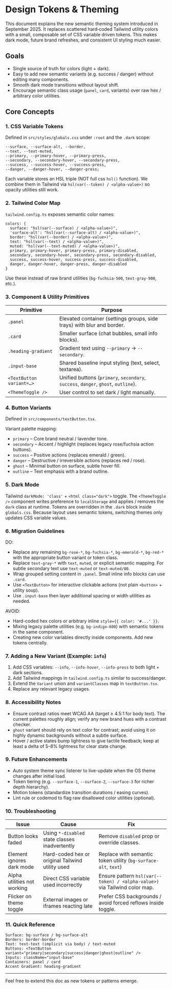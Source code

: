 # Design Tokens & Theming

This document explains the new semantic theming system introduced in September 2025. It replaces scattered hard‑coded Tailwind utility colors with a small, composable set of CSS variable driven tokens. This makes dark mode, future brand refreshes, and consistent UI styling much easier.

## Goals

- Single source of truth for colors (light + dark).
- Easy to add new semantic variants (e.g. success / danger) without editing many components.
- Smooth dark mode transitions without layout shift.
- Encourage semantic class usage (`panel`, `card`, variants) over raw hex / arbitrary color utilities.

## Core Concepts

### 1. CSS Variable Tokens

Defined in `src/styles/globals.css` under `:root` and the `.dark` scope:

```
--surface, --surface-alt, --border,
--text, --text-muted,
--primary, --primary-hover, --primary-press,
--secondary, --secondary-hover, --secondary-press,
--success, --success-hover, --success-press,
--danger, --danger-hover, --danger-press;
```

Each variable stores an HSL triple (NOT full css `hsl()` function). We combine them in Tailwind via `hsl(var(--token) / <alpha-value>)` so opacity utilities still work.

### 2. Tailwind Color Map

`tailwind.config.ts` exposes semantic color names:

```
colors: {
  surface: "hsl(var(--surface) / <alpha-value>)",
  'surface-alt': "hsl(var(--surface-alt) / <alpha-value>)",
  border: "hsl(var(--border) / <alpha-value>)",
  text: "hsl(var(--text) / <alpha-value>)",
  muted: "hsl(var(--text-muted) / <alpha-value>)",
  primary, primary-hover, primary-press, primary-disabled,
  secondary, secondary-hover, secondary-press, secondary-disabled,
  success, success-hover, success-press, success-disabled,
  danger, danger-hover, danger-press, danger-disabled
}
```

Use these instead of raw brand utilities (`bg-fuchsia-500`, `text-gray-900`, etc.).

### 3. Component & Utility Primitives

| Primitive                | Purpose                                                                            |
| ------------------------ | ---------------------------------------------------------------------------------- |
| `.panel`                 | Elevated container (settings groups, side trays) with blur and border.             |
| `.card`                  | Smaller surface (chat bubbles, small info blocks).                                 |
| `.heading-gradient`      | Gradient text using `--primary` → `--secondary`.                                   |
| `.input-base`            | Shared baseline input styling (text, select, textarea).                            |
| `<TextButton variant=…>` | Unified buttons (`primary`, `secondary`, `success`, `danger`, `ghost`, `outline`). |
| `<ThemeToggle />`        | User control to set dark / light manually.                                         |

### 4. Button Variants

Defined in `src/components/textButton.tsx`.

Variant palette mapping:

- `primary` – Core brand neutral / lavender tone.
- `secondary` – Accent / highlight (replaces legacy rose/fuchsia action buttons).
- `success` – Positive actions (replaces emerald / green).
- `danger` – Destructive / irreversible actions (replaces red / rose).
- `ghost` – Minimal button on surface, subtle hover fill.
- `outline` – Text emphasis with a brand outline.

### 5. Dark Mode

Tailwind `darkMode: 'class'` + `<html class="dark">` toggle. The `<ThemeToggle />` component writes preference to `localStorage` and applies / removes the `dark` class at runtime. Tokens are overridden in the `.dark` block inside `globals.css`. Because layout uses semantic tokens, switching themes only updates CSS variable values.

### 6. Migration Guidelines

DO:

- Replace any remaining `bg-rose-*`, `bg-fuchsia-*`, `bg-emerald-*`, `bg-red-*` with the appropriate button variant or token class.
- Replace `text-gray-*` with `text`, `muted`, or explicit semantic mapping. For subtle secondary text use `text-muted` or `text-muted/80`.
- Wrap grouped setting content in `.panel`. Small inline info blocks can use `.card`.
- Use `<TextButton>` for interactive clickable actions (not plain `<button>` + utility soup).
- Use `.input-base` then layer additional spacing or width utilities as needed.

AVOID:

- Hard-coded hex colors or arbitrary inline `style={{ color: '#...' }}`.
- Mixing legacy palette utilities (e.g. `bg-indigo-600`) with semantic tokens in the same component.
- Creating new color variables directly inside components. Add new tokens centrally.

### 7. Adding a New Variant (Example: `info`)

1. Add CSS variables: `--info`, `--info-hover`, `--info-press` to both light + dark sections.
2. Add Tailwind mappings in `tailwind.config.ts` similar to success/danger.
3. Extend the `Variant` union and `variantClasses` map in `textButton.tsx`.
4. Replace any relevant legacy usages.

### 8. Accessibility Notes

- Ensure contrast ratios meet WCAG AA (target ≥ 4.5:1 for body text). The current palettes roughly align; verify any new brand hues with a contrast checker.
- `ghost` variant should rely on text color for contrast; avoid using it on highly dynamic backgrounds without a subtle surface.
- Hover / active states bump lightness to give tactile feedback; keep at least a delta of 5–8% lightness for clear state change.

### 9. Future Enhancements

- Auto system theme sync listener to live-update when the OS theme changes after initial load.
- Token tiering (e.g. `--surface-1`, `--surface-2`, `--surface-3` for richer depth hierarchy).
- Motion tokens (standardize transition durations / easing curves).
- Lint rule or codemod to flag raw disallowed color utilities (optional).

### 10. Troubleshooting

| Issue                       | Cause                                            | Fix                                                                        |
| --------------------------- | ------------------------------------------------ | -------------------------------------------------------------------------- |
| Button looks faded          | Using `*-disabled` state classes inadvertently   | Remove `disabled` prop or override classes.                                |
| Element ignores dark mode   | Hard-coded hex or original Tailwind utility used | Replace with semantic token utility (`bg-surface-alt`, `text`)             |
| Alpha utilities not working | Direct CSS variable used incorrectly             | Ensure pattern `hsl(var(--token) / <alpha-value>)` via Tailwind color map. |
| Flicker on theme toggle     | External images or iframes reacting late         | Prefer CSS backgrounds / avoid forced reflows inside toggle.               |

### 11. Quick Reference

```
Surface: bg-surface / bg-surface-alt
Borders: border-border
Text: text-text (implicit via body) / text-muted
Buttons: <TextButton variant="primary|secondary|success|danger|ghost|outline" />
Inputs: className="input-base"
Containers: panel / card
Accent Gradient: heading-gradient
```

---

Feel free to extend this doc as new tokens or patterns emerge.
